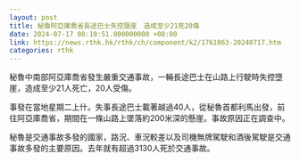 ```yaml
---
layout: post
title: 秘魯阿亞庫喬省長途巴士失控墮崖　造成至少21死20傷
date: 2024-07-17 00:10:51.000000000 +08:00
link: https://news.rthk.hk/rthk/ch/component/k2/1761863-20240717.htm
categories: rthk
---
```


秘魯中南部阿亞庫喬省發生嚴重交通事故，一輛長途巴士在山路上行駛時失控墮崖，造成至少21人死亡，20人受傷。

事發在當地星期二上什。失事長途巴士載著越過40人，從秘魯首都利馬出發，前往阿亞庫喬省，期間在一條山路上墜落約200米深的懸崖。事故原因正在調查中。

秘魯是交通事故多發的國家，路況、車況較差以及司機無牌駕駛和酒後駕駛是交通事故多發的主要原因。去年就有超過3130人死於交通事故。
